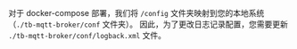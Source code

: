 对于 docker-compose 部署，我们将 <code>/config</code> 文件夹映射到您的本地系统（<code>./tb-mqtt-broker/conf</code> 文件夹）。
因此，为了更改日志记录配置，您需要更新 <code>./tb-mqtt-broker/conf/logback.xml</code> 文件。